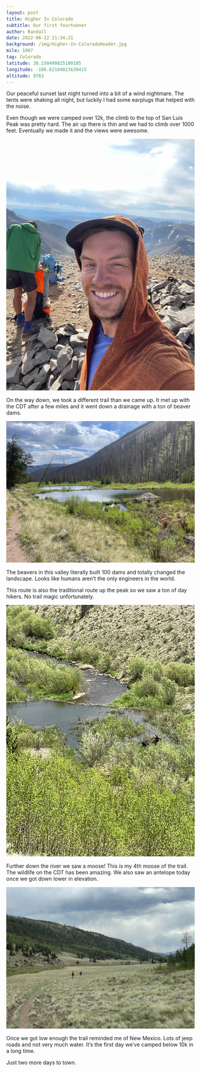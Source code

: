 ```yaml
---
layout: post
title: Higher In Colorado
subtitle: Our first fourteener
author: Randall
date: 2022-06-12 21:34:21
background: /img/Higher-In-ColoradoHeader.jpg
mile: 1007
tag: Colorado
latitude: 38.150490825100185
longitude: -106.62104023630415
altitude: 9763
---
```

Our peaceful sunset last night turned into a bit of a wind nightmare. The tents were shaking all night, but luckily I had some earplugs that helped with the noise.

Even though we were camped over 12k, the climb to the top of San Luis Peak was pretty hard. The air up there is thin and we had to climb over 1000 feet. Eventually we made it and the views were awesome.

<img src="/img/Higher In Colorado0.jpg" class="img-fluid">

On the way down, we took a different trail than we came up. It met up with the CDT after a few miles and it went down a drainage with a ton of beaver dams.

<img src="/img/Higher In Colorado1.jpg" class="img-fluid">

The beavers in this valley literally built 100 dams and totally changed the landscape. Looks like humans aren’t the only engineers in the world.

This route is also the traditional route up the peak so we saw a ton of day hikers. No trail magic unfortunately.

<img src="/img/Higher In Colorado2.jpg" class="img-fluid">

Further down the river we saw a moose! This is my 4th moose of the trail. The wildlife on the CDT has been amazing. We also saw an antelope today once we got down lower in elevation.

<img src="/img/Higher In Colorado3.jpg" class="img-fluid">

Once we got low enough the trail reminded me of New Mexico. Lots of jeep roads and not very much water. It’s the first day we’ve camped below 10k in a long time.

Just two more days to town.
